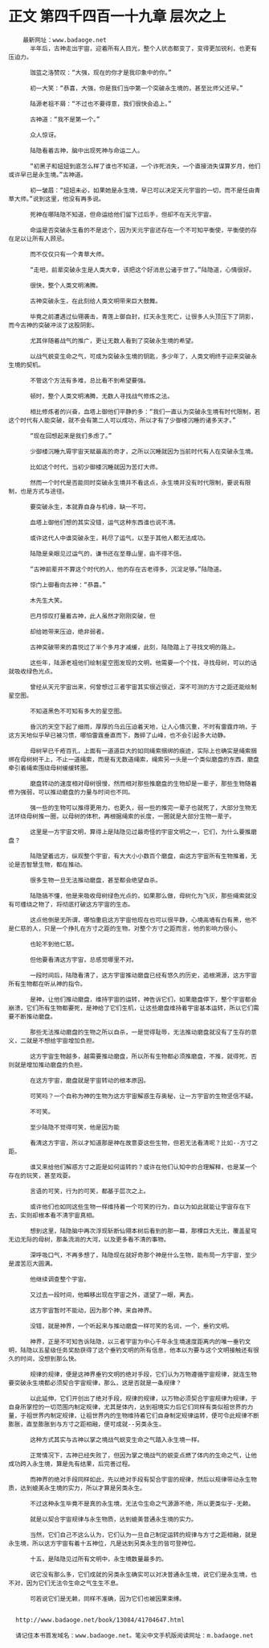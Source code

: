 # 正文 第四千四百一十九章 层次之上
        最新网址：www.badaoge.net
          半年后，古神走出宇宙，迎着所有人目光，整个人状态都变了，变得更加锐利，也更有压迫力。
      
          珈蓝之洛赞叹：“大强，现在的你才是我印象中的你。”
      
          初一大笑：“恭喜，大强，你是我们当中第一个突破永生境的，甚至比师父还早。”
      
          陆源老祖不屑：“不过也不要得意，我们很快会追上。”
      
          古神道：“我不是第一个。”
      
          众人惊讶。
      
          陆隐看着古神，脑中出现死神与命运二人。
      
          “初黑子和妞妞到底怎么样了谁也不知道，一个诈死消失，一个直接消失谋算岁月，他们或许早已是永生境。”古神道。
      
          初一皱眉：“妞妞未必，如果她是永生境，早已可以决定天元宇宙的一切，而不是任由青草大师。”说到这里，他没有再多说。
      
          死神在哪陆隐不知道，但命运给他们留下过后手，但却不在天元宇宙。
      
          命运是否突破永生看的不是这个，因为天元宇宙还存在一个不可知平衡使，平衡使的存在足以让所有人顾忌。
      
          而不仅仅只有一个青草大师。
      
          “走吧，前辈突破永生是人类大幸，该把这个好消息公诸于世了。”陆隐道，心情很好。
      
          很快，整个人类文明沸腾。
      
          古神突破永生，在此刻给人类文明带来巨大鼓舞。
      
          毕竟之前遭遇过仙翎袭击，青莲上御自封，扛天永生死亡，让很多人头顶压下了阴影，而今古神的突破冲淡了这股阴影。
      
          尤其伴随着战气的推广，更让无数人看到了突破永生境的希望。
      
          以战气蜕变生命之气，可成为突破永生境的钥匙，多少年了，人类文明终于迎来突破永生境的契机。
      
          不管这个方法有多难，总比看不到希望要强。
      
          顿时，整个人类文明沸腾，无数人寻找战气修炼之法。
      
          相比修炼者的兴奋，血塔上御他们平静的多：“我们一直认为突破永生境有时代限制，若这个时代有人能突破，就不会有第二人可以成功，所以才有了少御楼沉睡的诸多天才。”
      
          “现在回想起来是我们多虑了。”
      
          少御楼沉睡九霄宇宙天赋最高的奇才，之所以沉睡就因为当前时代有人在突破永生境。
      
          比如这个时代，当初少御楼沉睡就因为苦灯大师。
      
          然而一个时代是否能同时突破永生境并不看这点，永生境并没有时代限制，要说有限制，也是方式与途径。
      
          要突破永生，本就靠自身与机缘，缺一不可。
      
          血塔上御他们想的其实没错，运气这种东西谁也说不清。
      
          或许这代人中谁突破永生，耗尽了运气，以至于其他人都无法成功。
      
          陆隐是亲眼见过运气的，谦书还在至尊山里，由不得不信。
      
          “古神前辈并不算这个时代的人，他的存在古老得多，沉淀足够。”陆隐道。
      
          惊门上御看向古神：“恭喜。”
      
          木先生大笑。
      
          巴月惊叹打量着古神，此人虽然才刚刚突破，但
      
          却给她带来压迫，绝非弱者。
      
          古神突破带来的喜悦过了半个多月才减缓，此刻，陆隐踏上了寻找文明的路上。
      
          这些年，陆源老祖他们绘制星空图发现的文明，他需要一个个找，寻找母树，可以的话就吸收绿色光点。
      
          曾经从天元宇宙出来，何曾想过三者宇宙其实很近很近，深不可测的方寸之距还能绘制星空图。
      
          不知道黑色不可知有多大的星空图。
      
          昏沉的天空下起了细雨，厚厚的乌云压迫着天地，让人心情沉重，不时有雷霆炸响，于这方天地似乎早已被习惯，哪怕雷霆垂直而下，轰碎了山峰，也不会引起多大动静。
      
          母树早已千疮百孔，上面有一道道巨大的如同绳索捆绑的痕迹，实际上也确实是绳索捆绑在母树树干上，不止一道绳索，而是有无数道绳索，绳索另一头是一个类似磨盘的东西，磨盘牵引着绳索围绕母树缓缓转圈。
      
          磨盘转动的速度相对母树很慢，然而相对那些推磨盘的生物却是一辈子，那些生物随着修为强弱，可以推动磨盘的力量与时间也不同。
      
          强一些的生物可以推得更用力，也更久，弱一些的推完一辈子也就死了，大部分生物无法环绕母树推一圈，以母树的体积，再根据绳索的长度，一圈就是大部分生物一辈子。
      
          这里是一方宇宙文明，算得上是陆隐见过最奇怪的宇宙文明之一，它们，为什么要推磨盘？
      
          陆隐望着远方，纵观整个宇宙，有大大小小数百个磨盘，由这方宇宙所有生物推着，无论是否智慧生物，都在推动。
      
          很多生物一旦无法推动磨盘，甚至都会绝望自杀。
      
          陆隐搞不懂，他是来吸收母树绿色光点的，如果那么做，母树化为飞灰，那些绳索就没有可缠绕之物了，将彻底打破这方宇宙的生态。
      
          这点他倒是无所谓，哪怕重启这方宇宙他现在也可以很平静，心境高墙有白有黑，他不是仁慈的人，只是一个挣扎在方寸之距的生物，对整个方寸之距而言，他的影响力很小。
      
          也轮不到他仁慈。
      
          但他要看清这方宇宙，总感觉哪里不对。
      
          一段时间后，陆隐看清了，这方宇宙推动磨盘已经有悠久的历史，追根溯源，这方宇宙所有生物都在听从神的指令。
      
          是神，让他们推动磨盘，维持宇宙的运转，神告诉它们，如果磨盘停下，整个宇宙都会崩溃，它们所有生物都要死，是神给了它们生机，让这些磨盘维持着宇宙基本运转，所以它们需要不断推动磨盘。
      
          那些无法推动磨盘的生物之所以自杀，一是觉得耻辱，无法推动磨盘就没有了生存的意义，二就是不想给宇宙增加负担。
      
          这方宇宙生物越多，越需要推动磨盘，所以所有生物都必须推磨盘，不推，就得死，否则就是增加推动磨盘的负担。
      
          在这方宇宙，磨盘就是宇宙转动的根本原因。
      
          可笑吗？一个自称为神的生物为这方宇宙解惑生存奥秘，让一方宇宙的生物坚信不疑。
      
          不可笑。
      
          至少陆隐不觉得可笑，他是因为能
      
          看清这方宇宙，所以才知道那是神在故意耍这些生物，但若无法看清呢？比如--方寸之距。
      
          谁又来给他们解惑方寸之距是如何运转的？或许在他们认知中的合理解释，也是某一个存在的玩笑，甚至戏耍。
      
          言语的可笑，行为的可笑，都基于层次之上。
      
          或许他们也如同这些生物一样维持着一个可笑的行为，自以为如此就能让宇宙存在下去，实则却根本看不清宇宙真相。
      
          想到这里，陆隐脑中再次浮现斩断仙翎本树后看到的那一幕，那棵巨大无比，覆盖星穹无边无际的母树，那条流淌的大河，以及更多看不清的事物。
      
          深呼吸口气，不再多想了，陆隐现在就好奇那个神是什么生物，能布局一方宇宙，至少是渡苦厄大圆满。
      
          他继续调查整个宇宙。
      
          又过去一段时间，他瞬移出现在宇宙之外，遥望了一眼，离去。
      
          这方宇宙暂时不能动，因为那个神，来自神界。
      
          没错，就是神界，一个听起来与推动磨盘一样可笑的名词，一个，垂钓文明。
      
          神界，正是不可知告诉陆隐，以三者宇宙为中心千年永生境速度距离内的唯一垂钓文明，陆隐以五星级任务奖励获得了这个垂钓文明的所有信息，他本以为要与这个文明接触还有很久的时间，没想到那么快。
      
          规律的规律，便是这神界垂钓文明的绝对手段，它们认为万物遵循宇宙规律，就连生物要突破永生境都必须契合宇宙规律，那么，这是否就是一条规律？
      
          以此延伸，它们开创出了绝对手段，规律的规律，以万物必须契合宇宙规律为规律，于自身所掌控的一切范围内制定规律，尤其是体内，达到祖境实力后它们同样有类似祖世界的力量，于祖世界内制定规律，让祖世界内的生物维持着它们自身制定规律运转，便可令此规律不断膨胀，直至膨胀到与方寸之距相融，便可成就--另类永生。
      
          这种方式其实与古神以掌之境战气蜕变生命之气踏入永生境一样。
      
          正常情况下，古神已经失败了，但因为掌之境战气的蜕变点燃了体内的生命之气，让他成功跨入永生境，算是先有结果，后完善过程。
      
          而神界的绝对手段同样如此，先以绝对手段有契合宇宙的规律，然后以规律带动永生物质，达到媲美永生境的实力，所以才算是另类永生。
      
          不过这种永生毕竟不是真的永生境，无法令生命之气源源不绝，所以更类似于-无赖。
      
          就是以契合宇宙规律与永生物质，达到媲美普通永生境的实力。
      
          当然，它们自己不这么认为，它们认为一旦自己制定运转的规律与方寸之距相融，就是永生境，所以这方宇宙有着十五神位，凡是达到另类永生的皆可登神位。
      
          十五，是陆隐见过所有文明中，永生境数量最多的。
      
          说它没有那么多，它们成就的另类永生确实可以对决普通永生境，说它们是永生境，也不对，因为它们无法令生命之气生生不息。
      
          可若说它们是无赖，同样不准确，因为它们也被因果束缚。
      
      
      http://www.badaoge.net/book/13084/41704647.html
      
      请记住本书首发域名：www.badaoge.net。笔尖中文手机版阅读网址：m.badaoge.net